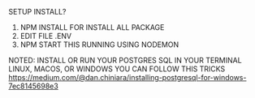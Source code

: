 SETUP INSTALL?

1. NPM INSTALL FOR INSTALL ALL PACKAGE
2. EDIT FILE .ENV
3. NPM START THIS RUNNING USING NODEMON

  NOTED: INSTALL OR RUN YOUR POSTGRES SQL IN YOUR TERMINAL LINUX, MACOS, OR WINDOWS
  YOU CAN FOLLOW THIS TRICKS https://medium.com/@dan.chiniara/installing-postgresql-for-windows-7ec8145698e3
  




